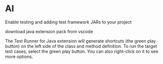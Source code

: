 # AI


Enable testing and adding test framework JARs to your project

download java extension pack from vscode

The Test Runner for Java extension will generate shortcuts (the green play button) on the left side of the class and method definition.
To run the target test cases, select the green play button. You can also right-click on it to see more options.
